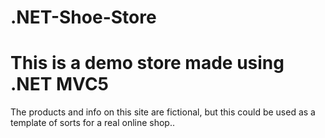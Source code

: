 # .NET-Shoe-Store

<html>
<div>
<h1> This is a demo store made using .NET MVC5 </h1>
</div>
<div>
   The products and info on this site are fictional, but this could be used
   as a template of sorts for a real online shop..
</div>


</html>
